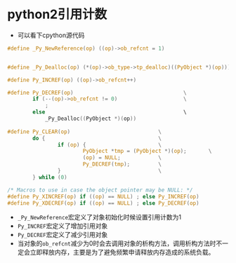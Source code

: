 # python2引用计数
- 可以看下cpython源代码
```c
#define _Py_NewReference(op) ((op)->ob_refcnt = 1)


#define _Py_Dealloc(op) (*(op)->ob_type->tp_dealloc)((PyObject *)(op)))

#define Py_INCREF(op) ((op)->ob_refcnt++)

#define Py_DECREF(op)                                   \
        if (--(op)->ob_refcnt != 0)                     \
        	;
        else                                            \
            _Py_Dealloc((PyObject *)(op))
            
#define Py_CLEAR(op)                            \
        do {                                    \
                if (op) {                       \
                        PyObject *tmp = (PyObject *)(op);       \
                        (op) = NULL;            \
                        Py_DECREF(tmp);         \
                }                               \
        } while (0)

/* Macros to use in case the object pointer may be NULL: */
#define Py_XINCREF(op) if ((op) == NULL) ; else Py_INCREF(op)
#define Py_XDECREF(op) if ((op) == NULL) ; else Py_DECREF(op)

```
- `_Py_NewReference`宏定义了对象初始化时候设置引用计数为1
- `Py_INCREF`宏定义了增加引用对象
- `Py_DECREF`宏定义了减少引用对象
- 当对象的`ob_refcnt`减少为0时会去调用对象的析构方法，调用析构方法时不一定会立即释放内存，主要是为了避免频繁申请释放内存造成的系统负载。
